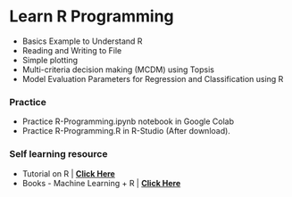 # **Learn R Programming**
 - Basics Example to Understand R
 - Reading and Writing to File
 - Simple plotting
 - Multi-criteria decision making (MCDM) using Topsis
 - Model Evaluation Parameters for Regression and Classification using R

### **Practice**
 - Practice R-Programming.ipynb notebook in Google Colab
 - Practice R-Programming.R in R-Studio (After download).

### **Self learning resource**
- Tutorial on R | **<a href="https://www.w3schools.com/r/" target="_blank"> Click Here</a>** 
- Books - Machine Learning + R | **<a href="https://drive.google.com/drive/folders/1lcyFHXmeVM0W1V1TyL6UP3mVUAakP34x?usp=sharing" target="_blank"> Click Here</a>**
